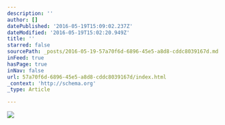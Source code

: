 ```yaml
---
description: ''
author: []
datePublished: '2016-05-19T15:09:02.237Z'
dateModified: '2016-05-19T15:02:20.949Z'
title: ''
starred: false
sourcePath: _posts/2016-05-19-57a70f6d-6896-45e5-a8d8-cddc8039167d.md
inFeed: true
hasPage: true
inNav: false
url: 57a70f6d-6896-45e5-a8d8-cddc8039167d/index.html
_context: 'http://schema.org'
_type: Article

---
```

![](https://the-grid-user-content.s3-us-west-2.amazonaws.com/faa66715-865f-46f7-97a2-fde9b0fbe60b.jpg)